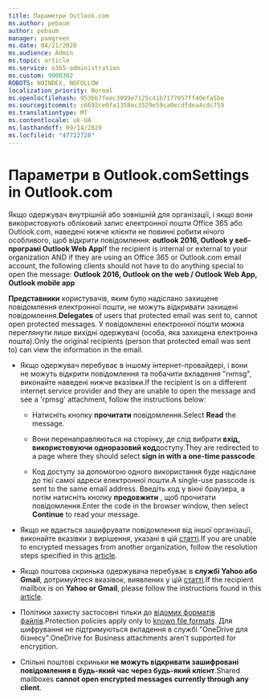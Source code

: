 ```yaml
---
title: Параметри Outlook.com
ms.author: pebaum
author: pebaum
manager: pamgreen
ms.date: 04/21/2020
ms.audience: Admin
ms.topic: article
ms.service: o365-administration
ms.custom: 9000302
ROBOTS: NOINDEX, NOFOLLOW
localization_priority: Normal
ms.openlocfilehash: 953bb7feec3099e7125c41b7177057ff40efa5be
ms.sourcegitcommit: c6692ce0fa1358ec3529e59ca0ecdfdea4cdc759
ms.translationtype: MT
ms.contentlocale: uk-UA
ms.lasthandoff: 09/14/2020
ms.locfileid: "47722728"
---
```

# <a name="settings-in-outlookcom"></a><span data-ttu-id="c5996-102">Параметри в Outlook.com</span><span class="sxs-lookup"><span data-stu-id="c5996-102">Settings in Outlook.com</span></span>

<span data-ttu-id="c5996-103">Якщо одержувач внутрішній або зовнішній для організації, і якщо вони використовують обліковий запис електронної пошти Office 365 або Outlook.com, наведені нижче клієнти не повинні робити нічого особливого, щоб відкрити повідомлення: **outlook 2016, Outlook у веб-програмі Outlook Web App**</span><span class="sxs-lookup"><span data-stu-id="c5996-103">If the recipient is internal or external to your organization AND if they are using an Office 365 or Outlook.com email account, the following clients should not have to do anything special to open the message: **Outlook 2016, Outlook on the web / Outlook Web App, Outlook mobile app**</span></span>

<span data-ttu-id="c5996-104">**Представники** користувачів, яким було надіслано захищене повідомлення електронної пошти, не можуть відкривати захищені повідомлення.</span><span class="sxs-lookup"><span data-stu-id="c5996-104">**Delegates** of users that protected email was sent to, cannot open protected messages.</span></span> <span data-ttu-id="c5996-105">У повідомленні електронної пошти можна переглянути лише вихідні одержувачі (особа, яка захищена електронна пошта).</span><span class="sxs-lookup"><span data-stu-id="c5996-105">Only the original recipients (person that protected email was sent to) can view the information in the email.</span></span>

- <span data-ttu-id="c5996-106">Якщо одержувач перебуває в іншому інтернет-провайдері, і вони &nbsp; не можуть відкрити повідомлення та побачити вкладення "rнmsg", виконайте наведені нижче вказівки.</span><span class="sxs-lookup"><span data-stu-id="c5996-106">If the recipient is on a different internet service provider and they are&nbsp;unable to open the message and see a 'rpmsg' attachment, follow the instructions below:</span></span>
    
    - <span data-ttu-id="c5996-107">Натисніть кнопку **прочитати** повідомлення.</span><span class="sxs-lookup"><span data-stu-id="c5996-107">Select **Read** the message.</span></span>
    
    - <span data-ttu-id="c5996-108">Вони перенаправляються на сторінку, де слід вибрати **вхід, використовуючи одноразовий код**доступу.</span><span class="sxs-lookup"><span data-stu-id="c5996-108">They are redirected to a page where they should select **sign in with a one-time passcode**.</span></span>
    
    - <span data-ttu-id="c5996-109">Код доступу за допомогою одного використання буде надіслане до тієї самої адреси електронної пошти.</span><span class="sxs-lookup"><span data-stu-id="c5996-109">A single-use passcode is sent to the same email address.</span></span> <span data-ttu-id="c5996-110">Введіть код у вікні браузера, а потім натисніть кнопку **продовжити** , щоб прочитати повідомлення.</span><span class="sxs-lookup"><span data-stu-id="c5996-110">Enter the code in the browser window, then select **Continue** to read your message.</span></span>

- <span data-ttu-id="c5996-111">Якщо не вдається зашифрувати повідомлення від іншої організації, виконайте вказівки з вирішення, указані в цій [статті](https://support.office.com/article/known-issues-opening-irm-protected-emails-sent-from-users-in-other-office-365-organizations-0dec0593-a05d-4aa2-8445-9311ebab3164).</span><span class="sxs-lookup"><span data-stu-id="c5996-111">If you are unable to encrypted messages from another organization, follow the resolution steps specified in this [article](https://support.office.com/article/known-issues-opening-irm-protected-emails-sent-from-users-in-other-office-365-organizations-0dec0593-a05d-4aa2-8445-9311ebab3164).</span></span>

- <span data-ttu-id="c5996-112">Якщо поштова скринька одержувача перебуває в **службі Yahoo або Gmail**, дотримуйтеся вказівок, </span> виявлених у цій [статті](https://support.office.com/article/how-do-i-open-a-protected-message-1157a286-8ecc-4b1e-ac43-2a608fbf3098).</span><span class="sxs-lookup"><span data-stu-id="c5996-112">If the recipient mailbox is on **Yahoo or Gmail**, please follow the instructions</span> found in this [article](https://support.office.com/article/how-do-i-open-a-protected-message-1157a286-8ecc-4b1e-ac43-2a608fbf3098).</span></span>

- <span data-ttu-id="c5996-113">Політики захисту застосовні тільки до [відомих форматів файлів](https://docs.microsoft.com/azure/information-protection/rms-client/client-admin-guide-file-types).</span><span class="sxs-lookup"><span data-stu-id="c5996-113">Protection policies apply only to [known file formats](https://docs.microsoft.com/azure/information-protection/rms-client/client-admin-guide-file-types).</span></span> <span data-ttu-id="c5996-114">Для шифрування не підтримуються вкладення в службі "OneDrive для бізнесу".</span><span class="sxs-lookup"><span data-stu-id="c5996-114">OneDrive for Business attachments aren't supported for encryption.</span></span>

- <span data-ttu-id="c5996-115">Спільні поштові скриньки **не можуть відкривати зашифровані повідомлення в будь-який час через будь-який клієнт**.</span><span class="sxs-lookup"><span data-stu-id="c5996-115">Shared mailboxes **cannot open encrypted messages currently through any client**.</span></span> 
